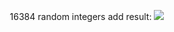 <p align="center">
16384 random integers add   
result:   
<img src="https://user-images.githubusercontent.com/43038815/141877317-5b53eed0-dbe5-4c85-9e0c-8093ca1a8a66.png"/>
</p>
